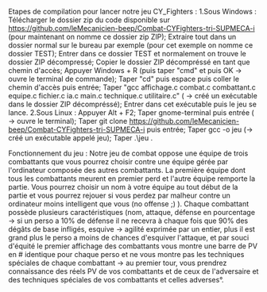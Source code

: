 Etapes de compilation pour lancer notre jeu CY_Fighters :
1.Sous Windows :  Télécharger le dossier zip du code disponible sur https://github.com/leMecanicien-beep/Combat-CYFighters-tri-SUPMECA-i (pour maintenant on nomme ce dossier zip ZIP);
                  Extraire tout dans un dossier normal sur le bureau par exemple (pour cet exemple on nomme ce dossier TEST);
                  Entrer dans ce dossier TEST et normalement on trouve le dossier ZIP décompressé;
                  Copier le dossier ZIP décompréssé en tant que chemin d'accès;
                  Appuyer Windows + R (puis taper "cmd" et puis OK -> ouvre le terminal de commande);
                  Taper "cd" puis espace puis coller le chemin d'accès puis entrée;
                  Taper "gcc affichage.c combat.c combattant.c equipe.c fichier.c ia.c main.c technique.c utilitaire.c" ( -> créé un exécutable dans le dossier ZIP décompréssé);
                  Entrer dans cet exécutable puis le jeu se lance.
2.Sous Linux :    Appuyer Alt + F2;
                  Taper gnome-terminal puis entrée ( -> ouvre le terminal);
                  Taper git clone https://github.com/leMecanicien-beep/Combat-CYFighters-tri-SUPMECA-i puis entrée;
                  Taper gcc -o jeu (-> créé un exécutable appelé jeu);
                  Taper .\jeu .

Fonctionnement du jeu : Notre jeu de combat oppose une équipe de trois combattants que vous pourrez choisir contre une équipe gérée par l'ordinateur composée des autres combattants. La première équipe dont tous les combattants meurent en premier perd et l'autre équipe remporte la partie. Vous pourrez choisir un nom à votre équipe au tout début de la partie et vous pourrez rejouer si vous perdez par malheur contre un ordinateur moins intelligent que vous (no offense ;) ). Chaque combattant possède plusieurs caractéristiques (nom, attaque, défense en pourcentage -> si un perso a 10% de défense il ne recevra à chaque fois que 90% des dégâts de base infligés, esquive -> agilité exprimée par un entier, plus il est grand plus le perso a moins de chances d'esquiver l'attaque, et par souci d'équité le premier affichage des combattants vous montre une barre de PV en # identique pour chaque perso et ne vous montre pas les techniques spéciales de chaque combattant -> au premier tour, vous prendrez connaissance des réels PV de vos combattants et de ceux de l'adversaire et des techniques spéciales de vos combattants et celles adverses°.
